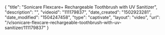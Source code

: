 {
    "title": "Sonicare Flexcare+ Rechargeable Toothbrush with UV Sanitizer",
    "description": "",
    "videoid": "111179837",
    "date_created": "1502923281",
    "date_modified": "1504247458",
    "type": "captivate",
    "layout": "video",
    "url": "\/v\/sonicare-flexcare-rechargeable-toothbrush-with-uv-sanitizer\/111179837"
}